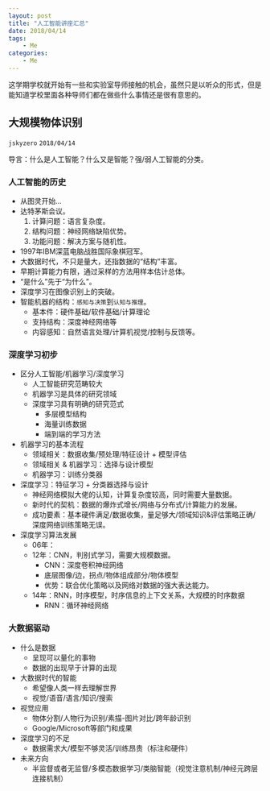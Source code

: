```yaml
---
layout: post
title: "人工智能讲座汇总"
date: 2018/04/14
tags:
    - Me
categories:
    - Me
---
```


这学期学校就开始有一些和实验室导师接触的机会，虽然只是以听众的形式，但是能知道学校里面各种导师们都在做些什么事情还是很有意思的。

## 大规模物体识别
`jskyzero` `2018/04/14`

导言：什么是人工智能？什么又是智能？强/弱人工智能的分类。

### 人工智能的历史

+ 从图灵开始...
+ 达特茅斯会议。
  1. 计算问题：语言复杂度。
  2. 结构问题：神经网络缺陷优势。
  3. 功能问题：解决方案与随机性。
+ 1997年IBM深蓝电脑战胜国际象棋冠军。
+ 大数据时代，不只是量大，还指数据的“结构”丰富。
+ 早期计算能力有限，通过采样的方法用样本估计总体。
+ “是什么”先于“为什么”。
+ 深度学习在图像识别上的突破。
+ 智能机器的结构：`感知与决策`到`认知与推理`。
  + 基本件：硬件基础/软件基础/计算理论
  + 支持结构：深度神经网络等
  + 内容感知：自然语言处理/计算机视觉/控制与反馈等。

### 深度学习初步

+ 区分人工智能/机器学习/深度学习
  + 人工智能研究范畴较大
  + 机器学习是具体的研究领域
  + 深度学习具有明确的研究范式
    + 多层模型结构
    + 海量训练数据
    + 端到端的学习方法
+ 机器学习的基本流程
  + 领域相关：数据收集/预处理/特征设计 + 模型评估
  + 领域相关 & 机器学习：选择与设计模型
  + 机器学习：训练分类器
+ 深度学习：特征学习 + 分类器选择与设计
  + 神经网络模拟大佬的认知，计算复杂度较高，同时需要大量数据。
  + 新时代的契机：数据的爆炸式增长/网络与分布式/计算能力的发展。
  + 成功要素：基本硬件满足/数据收集，量足够大/领域知识&评估策略正确/深度网络训练策略无误。
+ 深度学习算法发展
  + 06年：
  + 12年：CNN，判别式学习，需要大规模数据。
    + CNN：深度卷积神经网络
    + 底层图像/边，拐点/物体组成部分/物体模型
    + 优势：联合优化策略以及网络对数据的强大表达能力。
  + 14年：RNN，时序模型，时序信息的上下文关系，大规模的时序数据
    + RNN：循环神经网络

### 大数据驱动

+ 什么是数据
  + 呈现可以量化的事物
  + 数据的出现早于计算的出现
+ 大数据时代的智能
  + 希望像人类一样去理解世界
  + 视觉/语音/语言/知识/搜索
+ 视觉应用
  + 物体分割/人物行为识别/素描-图片对比/跨年龄识别
  + Google/Microsoft等部门和成果
+ 深度学习的不足
  + 数据需求大/模型不够灵活/训练昂贵（标注和硬件）
+ 未来方向
  + 半监督或者无监督/多模态数据学习/类脑智能（视觉注意机制/神经元跨层连接机制）